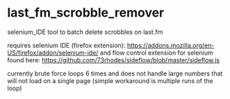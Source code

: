 # last_fm_scrobble_remover
selenium_IDE tool to batch delete scrobbles on last.fm

requires selenium IDE (firefox extension):
https://addons.mozilla.org/en-US/firefox/addon/selenium-ide/
and flow control extension for selenium found here: 
https://github.com/73rhodes/sideflow/blob/master/sideflow.js

currently brute force loops 6 times and does not handle large numbers that will not load on a single page
(simple workaround is multiple runs of the loop)
